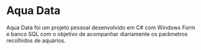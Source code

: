 # Aqua Data
Aqua Data foi um projeto pessoal desenvolvido em C# com Windows Form e banco SQL com o objetivo de acompanhar diariamente os parâmetros recolhidos de aquários.

